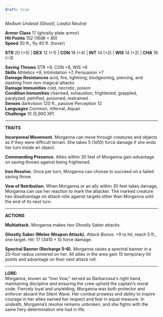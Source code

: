 ```yaml
---
draft: true
---
```


_Medium Undead (Ghost), Lawful Neutral_

**Armor Class** 17 (ghostly plate armor)  
**Hit Points** 152 (16d8 + 80)  
**Speed** 30 ft., fly 40 ft. (hover)

**STR** 20 (+5) | **DEX** 12 (+1) | **CON** 18 (+4) | **INT** 14 (+2) | **WIS** 14 (+2) | **CHA** 16 (+3)

**Saving Throws** STR +9, CON +8, WIS +6  
**Skills** Athletics +9, Intimidation +7, Persuasion +7  
**Damage Resistances** acid, fire, lightning; bludgeoning, piercing, and slashing from non-magical attacks  
**Damage Immunities** cold, necrotic, poison  
**Condition Immunities** charmed, exhaustion, frightened, grappled, paralyzed, petrified, poisoned, restrained  
**Senses** darkvision 120 ft., passive Perception 12  
**Languages** Common, Infernal, Aquan  
**Challenge** 10 (5,900 XP)

---

**TRAITS**

**Incorporeal Movement.** Morganna can move through creatures and objects as if they were difficult terrain. She takes 5 (1d10) force damage if she ends her turn inside an object.

**Commanding Presence.** Allies within 30 feet of Morganna gain advantage on saving throws against being frightened.

**Iron Resolve.** Once per turn, Morganna can choose to succeed on a failed saving throw.

**Vow of Retribution.** When Morganna or an ally within 30 feet takes damage, Morganna can use her reaction to mark the attacker. The marked creature has disadvantage on attack rolls against targets other than Morganna until the end of its next turn.

---

**ACTIONS**

**Multiattack.** Morganna makes two Ghostly Saber attacks.

**Ghostly Saber (Melee Weapon Attack).** _Attack Bonus:_ +9 to hit, reach 5 ft., one target. _Hit:_ 17 (3d10 + 5) force damage.

**Spectral Banner (Recharge 5–6).** Morganna raises a spectral banner in a 20-foot radius centered on her. All allies in the area gain 15 temporary hit points and advantage on their next attack roll.


---

**LORE:**  
Morganna, known as "Iron Vow," served as Barbarossa's right hand, maintaining discipline and ensuring the crew upheld the captain’s moral code. Fiercely loyal and unyielding, Morganna was both protector and enforcer aboard the Silent Wave. Her combat prowess and ability to inspire courage in her allies earned her respect and fear in equal measure. In undeath, Morganna’s resolve remains unbroken, and she fights with the same fiery determination she had in life.